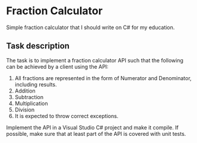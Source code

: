 ﻿Fraction Calculator
===================

Simple fraction calculator that I should write on C# for my education. 

Task description
----------------

The task is to implement a fraction calculator API such that the following can be achieved by a client using the API:

1.	All fractions are represented in the form of Numerator and Denominator, including results.
2.	Addition
3.	Subtraction
4.	Multiplication
5.	Division
6.	It is expected to throw correct exceptions.


Implement the API in a Visual Studio C# project and make it compile. If possible, make sure that at least part of the API is covered with unit tests. 
